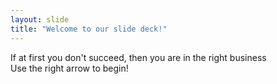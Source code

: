```yaml
---
layout: slide
title: "Welcome to our slide deck!"
---
```

If at first you don't succeed, then you are in the right business<br>
Use the right arrow to begin!
